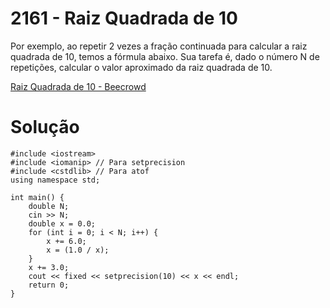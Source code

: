 # 2161 - Raiz Quadrada de 10

Por exemplo, ao repetir 2 vezes a fração continuada para calcular a raiz quadrada de 10, temos a fórmula abaixo.
Sua tarefa é, dado o número N de repetições, calcular o valor aproximado da raiz quadrada de 10.

[Raiz Quadrada de 10 - Beecrowd](https://judge.beecrowd.com/pt/problems/view/2161)

# Solução

```
#include <iostream>
#include <iomanip> // Para setprecision
#include <cstdlib> // Para atof
using namespace std;

int main() {
    double N;
    cin >> N;
    double x = 0.0;
    for (int i = 0; i < N; i++) {
        x += 6.0;
        x = (1.0 / x);
    }
    x += 3.0;
    cout << fixed << setprecision(10) << x << endl;
    return 0;
}

```